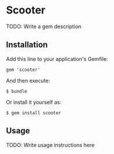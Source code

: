 # Scooter

TODO: Write a gem description

## Installation

Add this line to your application's Gemfile:

    gem 'scooter'

And then execute:

    $ bundle

Or install it yourself as:

    $ gem install scooter

## Usage

TODO: Write usage instructions here
